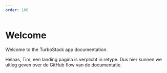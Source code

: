 ```yaml
---
order: 100
---
```


# Welcome

Welcome to the TurboStack app documentation.

Helaas, Tim, een landing pagina is verplicht in retype.
Dus hier kunnen we uitleg geven over de GitHub flow van de documentatie. 